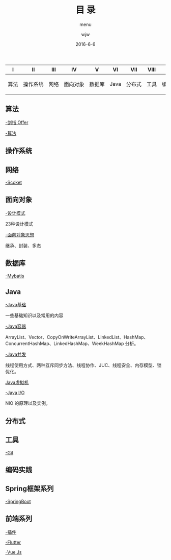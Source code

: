 ﻿---
layout:     post                  
title:      目 录      
subtitle:   menu         
date:       2016-6-6             
author:     wjw                   
header-img: img/post-bg-rwd.jpg  
catalog: true   
stickie: false                       
tags:                             
- 目录 
---
  

<div>
<table>
<thead>
<tr>
<th align="center">Ⅰ</th>
<th align="center">Ⅱ</th>
<th align="center">Ⅲ</th>
<th align="center">Ⅳ</th>
<th align="center">Ⅴ</th>
<th align="center">Ⅵ</th>
<th align="center">Ⅶ</th>
<th align="center">Ⅷ</th>
<th align="center">Ⅸ</th>
<th align="center">Ⅹ</th>
<th align="center">Ⅺ</th>
</tr>
</thead>
<tbody>
<tr>
<td align="center" style="white-space:nowrap"><p>算法</p><a href="#算法-pencil2"><span class="glyphicon glyphicon-pencil"></span></a></td>

<td align="center" style="white-space:nowrap"><p>操作系统</P><a href="#操作系统-computer"><span class="
glyphicon glyphicon-apple"></a></td>

<td align="center" style="white-space:nowrap"><p>网络</p><a href="#网络-cloud"><span class="glyphicon glyphicon-transfer"></a></td>

<td align="center" style="white-space:nowrap"><p>面向对象</p><a href="#面向对象-couple"><span class="glyphicon glyphicon-user"></a></td>

<td align="center" style="white-space:nowrap"><p>数据库</p><a href="#数据库-floppy_disk"><span class="glyphicon glyphicon-lock"></a></td>

<td align="center" style="white-space:nowrap"><p>Java</p> <a href="#java-coffee"><span class="glyphicon glyphicon-fire"></a></td>

<td align="center" style="white-space:nowrap"><p>分布式</p> <a href="#分布式-sweat_drops"><span class="glyphicon glyphicon-fullscreen"></a></td>

<td align="center" style="white-space:nowrap"><p>工具</p><a href="#工具-hammer"><span class="glyphicon glyphicon-wrench"></a></td>

<td align="center" style="white-space:nowrap"><p>编码实践</p><a href="#编码实践-speak_no_evil"><span class="glyphicon glyphicon-send"></a></td>


<td align="center" style="white-space:nowrap"><p>Spring框架系列</p>
        <a href="#Spring"><span class="glyphicon glyphicon-hourglass"></a>
    </td>
    
<td align="center" style="white-space:nowrap"><p>前端系列</p>
        <a href="#Web"><span class="glyphicon glyphicon-film"></a>
    </td>
</tr>
</tbody>
</table>
</div>

## <a id="算法-pencil2" class="anchor" aria-hidden="true" href="#算法-pencil2"></a> <span class="glyphicon glyphicon-pencil"> 算法

[-剑指 Offer ](http://wjwcloud.com/2016/06/06/剑指offer/)

[-算法](http://wjwcloud.com/2016/06/06/算法/)


## <a id="操作系统-computer" class="anchor" aria-hidden="true" href="#操作系统-computer"></a> <span class="glyphicon glyphicon-apple"> 操作系统

## <a id="网络-cloud" class="anchor" aria-hidden="true" href="#网络-cloud"></a>  <span class="glyphicon glyphicon-transfer"> 网络

[-Scoket](http://wjwcloud.com/2016/06/06/Socket/)


## <a id="面向对象-couple" class="anchor" aria-hidden="true" href="#面向对象-couple"></a> <span class="glyphicon glyphicon-user"> 面向对象

[-设计模式](http://wjwcloud.com/2016/06/06/Java_Design/)

23种设计模式

[-面向对象思想](http://wjwcloud.com/2016/06/06/面向对象思想/)

继承、封装、多态

## <a id="数据库-floppy_disk" class="anchor" aria-hidden="true" href="#数据库-floppy_disk"></a>  <span class="glyphicon glyphicon-lock"> 数据库

[-Mybatis](http://wjwcloud.com/2016/06/06/Mybatis/)

## <a id="java-coffee" class="anchor" aria-hidden="true" href="#java-coffee"></a>  <span class="glyphicon glyphicon-fire"> Java

[-Java基础](http://wjwcloud.com/2016/06/06/Java_base/)

一些基础知识以及常用的内容

[-Java容器](http://wjwcloud.com/2016/06/06/Java容器/)

ArrayList、Vector、CopyOnWriteArrayList、LinkedList、HashMap、ConcurrentHashMap、LinkedHashMap、WeekHashMap 分析。

[-Java并发](http://wjwcloud.com/2016/06/06/Java并发/)

线程使用方式、两种互斥同步方法、线程协作、JUC、线程安全、内存模型、锁优化。

[Java虚拟机](http://wjwcloud.com/2016/06/06/Java虚拟机/)


[-Java I/O](http://wjwcloud.com/2016/06/06/Java_IO/)

NIO 的原理以及实例。

## <a id="分布式-sweat_drops" class="anchor" aria-hidden="true" href="#分布式-sweat_drops"></a>  <span class="glyphicon glyphicon-fullscreen"> 分布式

## <a id="工具-hammer" class="anchor" aria-hidden="true" href="#工具-hammer"></a> <span class="glyphicon glyphicon-wrench"> 工具

[-Git](http://wjwcloud.com/2016/06/06/Git/)


## <a id="编码实践-speak_no_evil" class="anchor" aria-hidden="true" href="#编码实践-speak_no_evil"></a>  <span class="glyphicon glyphicon-send"> 编码实践

## <a id="Spring" class="anchor" aria-hidden="true" href="#Spring"></a>  <span class="glyphicon glyphicon-hourglass"> Spring框架系列

[-SpringBoot](http://wjwcloud.com/2016/06/06/SpringBoot/)



## <a id="Web" class="anchor" aria-hidden="true" href="#Web"></a>  <span class="glyphicon glyphicon-film"> 前端系列

[-插件](http://wjwcloud.com/2016/06/06/插件/)

[-Flutter](http://wjwcloud.com/2016/06/06/Flutter/)

[-Vue.Js](http://wjwcloud.com/2016/06/06/Vue/)
